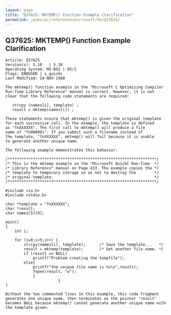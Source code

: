 ```yaml
---
layout: page
title: "Q37625: MKTEMP() Function Example Clarification"
permalink: /pubs/pc/reference/microsoft/kb/Q37625/
---
```


## Q37625: MKTEMP() Function Example Clarification

	Article: Q37625
	Version(s): 5.10   | 5.10
	Operating System: MS-DOS | OS/2
	Flags: ENDUSER | s_quickc
	Last Modified: 14-NOV-1988
	
	The mktemp() function example in the "Microsoft C Optimizing Compiler
	Run-Time Library Reference" manual is correct. However, it is not
	clear that the following code statements are required:
	
	   strcpy (names[i], template) ;
	   result = mktemp(names[i]) ;
	
	These statements ensure that mktemp() is given the original template
	for each successive call. In the example, the template is defined
	as "fnXXXXXX". The first call to mktemp() will produce a file
	name of "fn000001". If you submit such a filename instead of
	the template, "fnXXXXXX", mktemp() will fail because it is unable
	to generate another unique name.
	
	The following example demonstrates this behavior:
	
	/*****************************************************************/
	/* This is the mktemp example in the "Microsoft QuickC Run-Time  */
	/* Library Reference" manual on Page 433. The example copies the */
	/* template to temporary storage so as not to destroy the        */
	/* original template.                                            */
	/*****************************************************************/
	
	#include <io.h>
	#include <stdio.h>
	
	char *template = "fnXXXXXX";
	char *result;
	char names[5][9];
	
	main()
	{
	    int i;
	
	    for (i=0;i<5;i++) {
	        strcpy(names[i], template);      /* Save the template...   */
	        result = mktemp(template);       /* Get another file name. */
	        if (result == NULL)
	            printf("Problem creating the tempfile");
	        else{
	            printf("the unique file name is %s\n",result);
	            fopen(result, "w");
	            }
	                       }
	)
	
	Without the two commented lines in this example, this code fragment
	generates one unique name, then terminates as the pointer "result"
	becomes NULL because mktemp() cannot generate another unique name with
	the template given.
